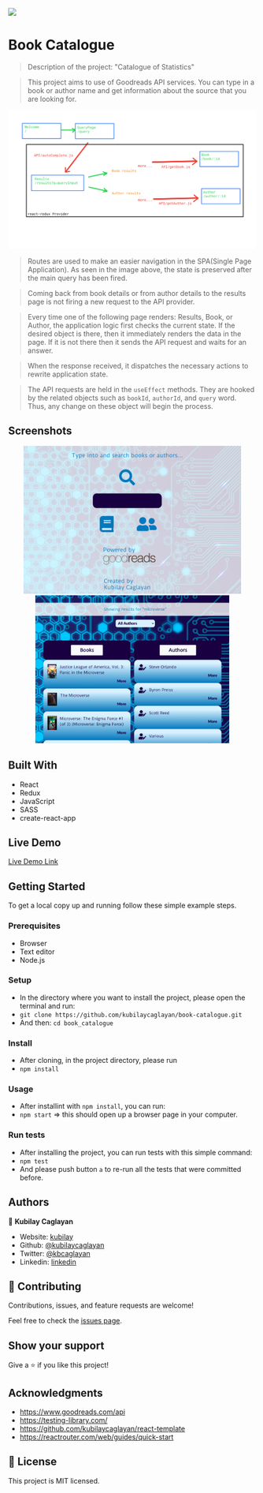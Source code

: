 ![](https://img.shields.io/badge/Microverse-blueviolet)

# Book Catalogue

> Description of the project:  "Catalogue of Statistics"

> This project aims to use of Goodreads API services. You can type in a book or author name and get information about the source that you are looking for.

![screenshot](./src/images/sitemap.png)

> Routes are used to make an easier navigation in the SPA(Single Page Application). As seen in the image above, the state is preserved after the main query has been fired.

> Coming back from book details or from author details to the results page is not firing a new request to the API provider.

> Every time one of the following page renders: Results, Book, or Author, the application logic first checks the current state. If the desired object is there, then it immediately renders the data in the page. If it is not there then it sends the API request and waits for an answer.

> When the response received, it dispatches the necessary actions to rewrite application state.

> The API requests are held in the `useEffect` methods. They are hooked by the related objects such as `bookId`, `authorId`, and `query` word. Thus, any change on these object will begin the process.



## Screenshots

<p align="center">
  <img
    height=300
    src="./src/images/query.png"
  />
  <img
    height=300
    src="./src/images/results.png"
  />
</p>

## Built With

- React
- Redux
- JavaScript
- SASS
- create-react-app

## Live Demo

[Live Demo Link](https://kc-book-catalogue.herokuapp.com/)


## Getting Started

To get a local copy up and running follow these simple example steps.

### Prerequisites

- Browser
- Text editor
- Node.js

### Setup

- In the directory where you want to install the project, please open the terminal and run:
- `git clone https://github.com/kubilaycaglayan/book-catalogue.git`
- And then: `cd book_catalogue`

### Install

- After cloning, in the project directory, please run
- `npm install`

### Usage

- After installint with `npm install`, you can run:
- `npm start` => this should open up a browser page in your computer.

### Run tests

- After installing the project, you can run tests with this simple command:
- `npm test`
- And please push button `a` to re-run all the tests that were committed before.

## Authors

👤 **Kubilay Caglayan**

- Website: [kubilay](https://kubilaycaglayan.com)
- Github: [@kubilaycaglayan](https://github.com/kubilaycaglayan)
- Twitter: [@kbcaglayan](https://twitter.com/kbcaglayan)
- Linkedin: [linkedin](https://linkedin.com/in/kubilaycaglayan)

## 🤝 Contributing

Contributions, issues, and feature requests are welcome!

Feel free to check the [issues page](https://github.com/kubilaycaglayan/book-catalogue/issues).

## Show your support

Give a ⭐️ if you like this project!

## Acknowledgments

- https://www.goodreads.com/api
- https://testing-library.com/
- https://github.com/kubilaycaglayan/react-template
- https://reactrouter.com/web/guides/quick-start

## 📝 License

This project is MIT licensed.
